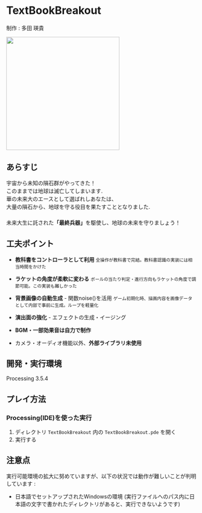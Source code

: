 
# TextBookBreakout

制作 : 多田 瑛貴

<img src="https://user-images.githubusercontent.com/69315285/181797584-5ee26c4f-5110-453d-ae63-7e4d67915e36.png" height="300" />

## あらすじ
<span style="line-height:1.5">
宇宙から未知の隕石群がやってきた！<br>
このままでは地球は滅亡してしまいます.<br>
華の未来大のエースとして選ばれしあなたは、<br>
大量の隕石から、地球を守る役目を果たすこととなりました.<br>
<br>
未来大生に託された<span style="font-weight:bold">「最終兵器」</span>を駆使し、地球の未来を守りましょう！
</span>

## 工夫ポイント

- **教科書をコントローラとして利用**
<span style="font-size:smaller">全操作が教科書で完結。教科書認識の実装には相当時間をかけた</span>

- **ラケットの角度が柔軟に変わる**
<span style="font-size:smaller">ボールの当たり判定・進行方向もラケットの角度で調節可能。この実装も難しかった</span>

- **背景画像の自動生成** - 関数noise()を活用
<span style="font-size:smaller">ゲーム初期化時、描画内容を画像データとして内部で事前に生成。ループを軽量化</span>

- **演出面の強化** - エフェクトの生成・イージング

- **BGM・一部効果音は自力で制作**
- カメラ・オーディオ機能以外、**外部ライブラリ未使用**


## 開発・実行環境

Processing 3.5.4

## プレイ方法

### Processing(IDE)を使った実行

1. ディレクトリ `TextBookBreakout` 内の `TextBookBreakout.pde` を開く
2. 実行する

## 注意点

実行可能環境の拡大に努めていますが、以下の状況では動作が難しいことが判明しています :<br>

 - 日本語でセットアップされたWindowsの環境
    (実行ファイルへのパス内に日本語の文字で書かれたディレクトリがあると、実行できないようです)
